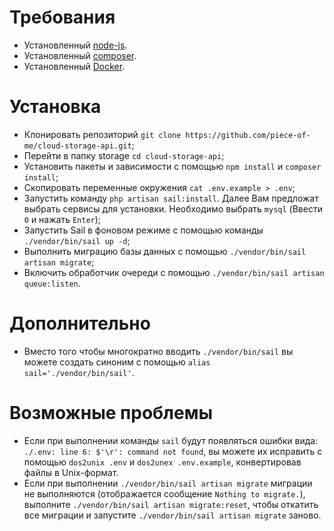 # Требования

* Установленный [node-js](https://nodejs.org/en/download/).
* Установленный [composer](https://getcomposer.org/download/).
* Установленный [Docker](https://docs.docker.com/engine/install/).

# Установка

* Клонировать репозиторий `git clone https://github.com/piece-of-me/cloud-storage-api.git`;
* Перейти в папку storage `cd cloud-storage-api`;
* Установить пакеты и зависимости с помощью `npm install` и `composer install`;
* Скопировать переменные окружения `cat .env.example > .env`;
* Запустить команду `php artisan sail:install`. Далее Вам предложат выбрать сервисы для установки. Необходимо выбрать `mysql` (Ввести `0` и нажать `Enter`);
* Запустить Sail в фоновом режиме с помощью команды `./vendor/bin/sail up -d`;
* Выполнить миграцию базы данных с помощью `./vendor/bin/sail artisan migrate`;
* Включить обработчик очереди с помощью `./vendor/bin/sail artisan queue:listen`.

# Дополнительно

* Вместо того чтобы многократно вводить `./vendor/bin/sail` вы можете создать синоним с помощью `alias sail='./vendor/bin/sail'`.

# Возможные проблемы

* Если при выполнении команды `sail` будут появляться ошибки вида: `./.env: line 6: $'\r': command not found`, вы можете их исправить с помощью `dos2unix .env` и `dos2unex .env.example`, конвертировав файлы в Unix-формат.
* Если при выполнении `./vendor/bin/sail artisan migrate` миграции не выполняются (отображается сообщение `Nothing to migrate.`), выполните `./vendor/bin/sail artisan migrate:reset`, чтобы откатить все миграции и запустите `./vendor/bin/sail artisan migrate` заново.